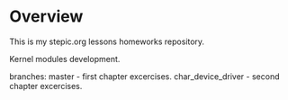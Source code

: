 # Overview
This is my stepic.org lessons homeworks repository.

Kernel modules development.

branches:
master - first chapter excercises.
char_device_driver - second chapter excercises.
